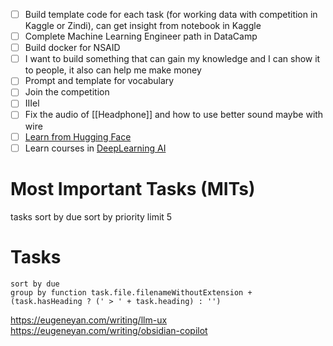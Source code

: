 - [ ] Build template code for each task (for working data with competition in Kaggle or Zindi), can get insight from notebook in Kaggle
- [ ] Complete Machine Learning Engineer path in DataCamp
- [ ] Build docker for NSAID
- [ ] I want to build something that can gain my knowledge and I can show it to people, it also can help me make money
- [ ] Prompt and template for vocabulary
- [ ] Join the competition
- [ ] IIIel
- [ ] Fix the audio of [[Headphone]] and how to use better sound maybe with wire
 - [ ] [Learn from Hugging Face](https://huggingface.co/learn)
- [ ] Learn courses in [DeepLearning AI](https://www.deeplearning.ai/)

# Most Important Tasks (MITs)

tasks
sort by due
sort by priority
limit 5

# Tasks

```tasks
sort by due
group by function task.file.filenameWithoutExtension + (task.hasHeading ? (' > ' + task.heading) : '')
```


https://eugeneyan.com/writing/llm-ux
https://eugeneyan.com/writing/obsidian-copilot
